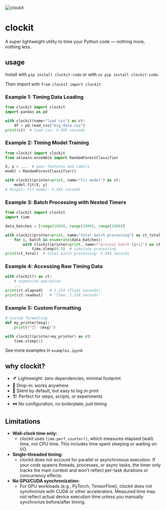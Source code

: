 ![clockit](images/clockit.png)

# clockit

A super lightweight utility to time your Python code — nothing more, nothing less.

## usage

Install with `pip install clockit-code` or with `uv pip install clockit-code`.

Then import with `from clockit import clockit`

### Example 1: Timing Data Loading
```python
from clockit import clockit
import pandas as pd

with clockit(name="load csv") as ct:
    df = pd.read_csv("big_data.csv")
print(ct)  # load csv: X.XXX seconds
```

### Example 2: Timing Model Training
```python
from clockit import clockit
from sklearn.ensemble import RandomForestClassifier

X, y = ...  # your features and labels
model = RandomForestClassifier()

with clockit(printer=print, name="fit model") as ct:
    model.fit(X, y)
# Output: fit model: X.XXX seconds
```

### Example 3: Batch Processing with Nested Timers
```python
from clockit import clockit
import time

data_batches = [range(1000), range(1000), range(1000)]

with clockit(printer=print, name="total batch processing") as ct_total:
    for i, batch in enumerate(data_batches):
        with clockit(printer=print, name=f"process batch {i+1}") as ct:
            time.sleep(0.5)  # simulate processing
print(ct_total)  # total batch processing: X.XXX seconds
```

### Example 4: Accessing Raw Timing Data
```python
with clockit() as ct:
    # expensive operation
    ...
print(ct.elapsed)   # 1.234 (float seconds)
print(ct.readout)   # 'Time: 1.234 seconds'
```

### Example 5: Custom Formatting
```python
# Custom formatting
def my_printer(msg):
    print(f"⏱️  {msg}")

with clockit(printer=my_printer) as ct:
    time.sleep(1)
```

See more examples in `examples.ipynb`

## why clockit?

- 🪶 Lightweight: zero dependencies, minimal footprint
- 🧩 Drop-in: works anywhere
- 🤫 Silent by default, but easy to log or print
- 🏗️ Perfect for steps, scripts, or experiments
- 🕶️ No configuration, no boilerplate, just timing

## Limitations

- **Wall-clock time only:**
  - clockit uses `time.perf_counter()`, which measures elapsed (wall) time, not CPU time. This includes time spent sleeping or waiting on I/O.
- **Single-threaded timing:**
  - clockit does not account for parallel or asynchronous execution. If your code spawns threads, processes, or async tasks, the timer only tracks the main context and won't reflect per-task durations or concurrency effects.
- **No GPU/CUDA synchronization:**
  - For GPU workloads (e.g., PyTorch, TensorFlow), clockit does not synchronize with CUDA or other accelerators. Measured time may not reflect actual device execution time unless you manually synchronize before/after timing.
